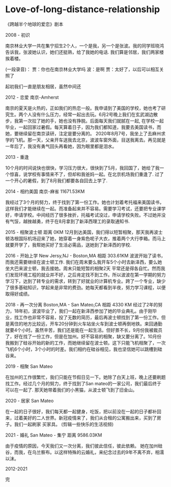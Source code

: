 # Love-of-long-distance-relationship

《跨越半个地球的爱恋》剧本

2008 - 初识

南京林业大学一共在集宁招生2个人，一个是我，另一个是张波。我的同学班晓鸿告诉我，张波她认识，她们还挺熟，给了我她的电话. 我们算是邻居，我们两家楼挨着楼。

(一段录音)：
 贾：你也在南京林业大学吗
 波：是啊
 贾：太好了，以后可以相互关照了

起初我们一直是朋友相居，虽然中间还

2012 - 恋爱 南京-Amherst

南京的夏天是火热的，正如我们的热恋一般。我申请到了美国的学校，她也考了研究生。两个人没有什么压力，经常一起出去玩。6月2号晚上我们在玄武湖边散步，我第一次拉了她的手，她也没有挣脱。后面每天我们就腻在一起, 在学校一起毕业，一起回家过暑假。每天算着日子，因为我们都知道，我要去美国读书，而她，要继续留在南京读研，注定是要分离的。
2020年8月7号，我坐上了去麻州求学的飞机。那一天，父亲开车送我去北京，波波车窗外面，目送我离去。再见就是一年后了，我没有勇气回头再看她，因为眼里都是泪水。

2013 - 重逢 

10个月的时间说快也很快，学习压力很大，很快到了5月，我回国了，她给了我一个惊喜，说学校有事情来不了，但却和我爸妈一起。在北京机场我们重逢了. 过了一个开心的暑假，到了8月我们都要各自回去上学了.

2014 - 相约美国 南京-麻省 11671.53KM

我经过了3个月的努力，终于找到了第一份工作。她也计划着考托福来美国读书，这样我们才能继续在一起。而准备起来并不容易。需要学习考试，还要把专业课学好，申请学校。中间经历了很多挫折，托福考试没过，申请学校失败。不过她并没有气馁，越挫越勇，终于在8月拿到了新泽西理工的录取通知书. 

2015 - 相聚波士顿 距离 0KM
12月到达美国，我们得以短暂相聚，那天我再波士顿洛根国际机场迎来了她，她穿着一身紫色呢子大衣，推着两个大行李箱。而马上就要开学了，我帮她买好了生活必需品，送她到了新泽西的学校. 

2016 - 开始上学 New Jersy,NJ - Boston,MA 相距 303.61KM
波波开始了读书，而我还需要继续在波士顿工作. 我们在周末要么我开车5个小时去新泽西，要么她坐大巴来波士顿，我去接她。周末只能短暂的相聚2天 平常还是得各自忙。然而我们发现环境工程的就业并不好，之后肯定找不到工作。所以波波在第一学期的努力学习下，达到了转专业的需求，转到了好就业的计算机专业。跨了一个专业，缺少了很多基础知识，学起来是非常的费劲。她每天都看到半夜，努力学习课程，以便取得好成绩。

2018 - 再一次分离 Boston,MA - San Mateo,CA 相距  4330 KM
经过了2年的努力，18年初，波波毕业了，我们一起在新泽西参加了她的毕业典礼。由于刚毕业，找工作也非常不容易，投了无数的简历，最后再波士顿找到了第一份工作。但是离住的地方比较远，开车20分钟到火车站坐火车到波士顿再倒地铁。来回通勤就要4个小时。虽然辛苦，我们还是能在一起生活。但好景不长，9月份我被裁员了，好在找了一份工作，但是在加州。好不容易的相聚，缺又要分离了。10月份我搬到了硅谷开始的新的工作，而她继续留在波士顿。这下只能飞机相聚了，一次飞机6个小时，3个小时的时差。我们相约在硅谷相见，我也坚信她可以跳槽到硅谷来。

2019 - 相聚 San Mateo

在加州的工作很繁忙，我们只能在节假日见一下。她除了白天上班，晚上还要刷题找工作。经过几个月的努力，终于找到了San mateo的一家公司，我们最后终于可以在一起了. 那天她带着我们的小黑猫，从波士顿飞到了旧金山。

2020 - 居家 San Mateo

在一起的日子很好，我们每天都一起健身，吃饭，把以前没在一起的日子都补回来，过着美好的二人世界。新冠疫情来了，我们从合租的公寓搬出来，买到了房子。我们一起刷家 买家具。
(剪辑一些快乐的生活视频)

2021 - 婚礼 San Mateo - 集宁 距离 9586.03KM

由于疫情的原因，今天我们又一次分离，我们彼此信任，彼此依赖。
她在加州硅谷，而我，在乌兰察布。以这样特殊的云婚礼，来纪念过去的9年不离不弃，相濡以沫。

2012-2021

完


